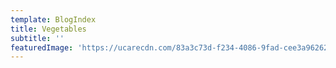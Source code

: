 ```yaml
---
template: BlogIndex
title: Vegetables
subtitle: ''
featuredImage: 'https://ucarecdn.com/83a3c73d-f234-4086-9fad-cee3a9626230/'
---
```


